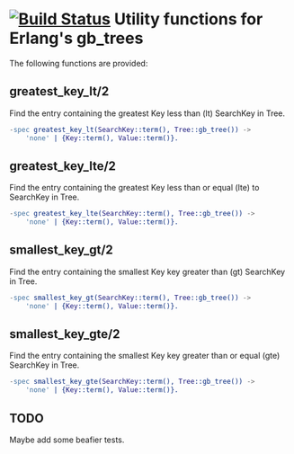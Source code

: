 [![Build Status](https://travis-ci.org/cobusc/erlang_gb_trees_utils.png?branch=master)](https://www.travis-ci.org/cobusc/erlang_gb_trees_utils)
Utility functions for Erlang's gb_trees
=======================================

The following functions are provided:

greatest_key_lt/2
-----------------

Find the entry containing the greatest Key less than (lt) SearchKey in Tree.

```erlang
-spec greatest_key_lt(SearchKey::term(), Tree::gb_tree()) ->
    'none' | {Key::term(), Value::term()}.
```

greatest_key_lte/2
------------------

Find the entry containing the greatest Key less than or equal (lte) to SearchKey in Tree.

```erlang
-spec greatest_key_lte(SearchKey::term(), Tree::gb_tree()) ->
    'none' | {Key::term(), Value::term()}.
```

smallest_key_gt/2
-----------------

Find the entry containing the smallest Key key greater than (gt) SearchKey in Tree.

```erlang
-spec smallest_key_gt(SearchKey::term(), Tree::gb_tree()) ->
    'none' | {Key::term(), Value::term()}.
```

smallest_key_gte/2 
------------------

Find the entry containing the smallest Key key greater than or equal (gte) SearchKey in Tree.

```erlang
-spec smallest_key_gte(SearchKey::term(), Tree::gb_tree()) ->
    'none' | {Key::term(), Value::term()}.
```

TODO
----
Maybe add some beafier tests.

